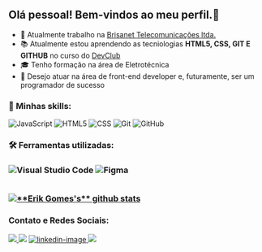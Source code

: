 <h2>Olá pessoal! Bem-vindos ao meu perfil.👋</h2>


- 💼 Atualmente trabalho na <a href="https://www.brisanet.com.br">Brisanet Telecomunicações ltda.</a>
- :books: Atualmente estou aprendendo as tecniologias <b>HTML5, CSS, GIT E GITHUB</b> no curso do <a href="https://rodolfomori.com.br/">DevClub</a>
- 🎓 Tenho formação na área de Eletrotécnica
- 🎯 Desejo atuar na área de front-end developer e, futuramente, ser um programador de sucesso

<h3> 🚀 Minhas skills:</h3>
  
  ![JavaScript](https://img.shields.io/badge/-JavaScript-333333?style=flat&logo=javascript)
  ![HTML5](https://img.shields.io/badge/-HTML5-333333?style=flat&logo=HTML5)
  ![CSS](https://img.shields.io/badge/-CSS-333333?style=flat&logo=CSS3&logoColor=1572B6)
  ![Git](https://img.shields.io/badge/-Git-333333?style=flat&logo=git)
  ![GitHub](https://img.shields.io/badge/-GitHub-333333?style=flat&logo=github)

<h3> 🛠️ Ferramentas utilizadas:<h3>

  ![Visual Studio Code](https://img.shields.io/badge/-Visual%20Studio%20Code-333333?style=flat&logo=visual-studio-code&logoColor=007ACC)
  ![Figma](https://img.shields.io/badge/-Figma-333333?style=flat&logo=figma&logoColor=007ACC)

  <br>

<a href="https://github.com/gGtEriKk">
 <img src="https://github-readme-stats.vercel.app/api?username=gGtEriKk&show_icons=true&theme=dark&line_height=27&icon_color=FF0000&title_color=FF0000&text_color=FFFFFF" alt="**Erik Gomes's** github stats"/>
</a>

<br>

<h3>Contato e Redes Sociais:</h3>

<a href="https://api.whatsapp.com/send?phone=5579991354650">
<img src="https://img.shields.io/badge/WhatsApp-25D366?style=for-the-badge&logo=whatsapp&logoColor=white">
</a>
<a mailto=erikgtorres28@gmail.com>
<img src="https://img.shields.io/badge/Gmail-D14836?style=for-the-badge&logo=gmail&logoColor=white">
</a>
<a href="www.linkedin.com/in/erik-gomes-dev">
<img src="https://img.shields.io/badge/LinkedIn-0077B5?style=for-the-badge&logo=linkedin&logoColor=white" alt=linkedin-image>
</a>
<a href="https://www.facebook.com/erik.gomes.5811">
<img src="https://img.shields.io/badge/Facebook-1877F2?style=for-the-badge&logo=facebook&logoColor=white">
</a>
